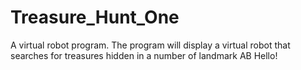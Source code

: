 Treasure_Hunt_One
=================

A virtual robot program. The program will display a virtual robot that searches for treasures hidden in a number of landmark
AB
Hello!